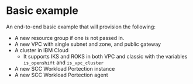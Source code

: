 # Basic example

An end-to-end basic example that will provision the following:
- A new resource group if one is not passed in.
- A new VPC with single subnet and zone, and public gateway
- A cluster in IBM Cloud
  - It supports IKS and ROKS in both VPC and classic with the variables `is_openshift` and `is_vpc_cluster`
- A new SCC Workload Portection instance
- A new SCC Workload Portection agent
